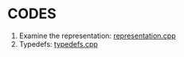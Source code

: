 # CODES

1. Examine the representation: [representation.cpp](./representation.cpp)
2. Typedefs: [typedefs.cpp](./typedefs.cpp)

